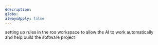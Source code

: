 ```yaml
---
description: 
globs: 
alwaysApply: false
---
```

setting up rules in the roo workspace to allow the AI to work automatically and help build the software project